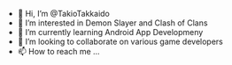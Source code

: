 - 👋 Hi, I’m @TakioTakkaido
- 👀 I’m interested in Demon Slayer and Clash of Clans
- 🌱 I’m currently learning Android App Developmeny
- 💞️ I’m looking to collaborate on various game developers
- 📫 How to reach me ...

<!---
TakioTakkaido/TakioTakkaido is a ✨ special ✨ repository because its `README.md` (this file) appears on your GitHub profile.
You can click the Preview link to take a look at your changes.
--->
